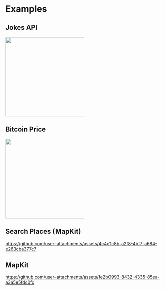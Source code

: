 # Examples


## Jokes API
<img width="250" src="https://user-images.githubusercontent.com/46093689/232374672-70ee32e1-2862-4f73-aeb7-46e48b2b9b18.png" />

## Bitcoin Price
<img width="250" src="https://user-images.githubusercontent.com/46093689/232384961-a76af520-4b67-4b85-9463-157ff8a9f68b.png" />

## Search Places (MapKit)
https://github.com/user-attachments/assets/4c4c1c8b-a2f8-4bf7-a684-e263cba377c7

## MapKit
https://github.com/user-attachments/assets/fe2b0993-8432-4335-85ea-a3a5e5fdc0fc
